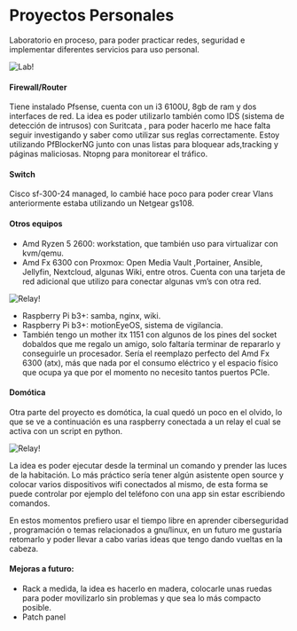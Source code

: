 # Proyectos Personales


Laboratorio en proceso, para poder practicar redes, seguridad e implementar diferentes servicios para uso personal.

![Lab!](/Proyectos/lab2.png)


#### Firewall/Router

Tiene instalado Pfsense, cuenta con un i3 6100U, 8gb de ram y dos interfaces de red. La idea es poder utilizarlo también como IDS (sistema de detección de intrusos) con Suritcata , para poder hacerlo me hace falta seguir investigando y saber como utilizar sus reglas correctamente. Estoy utilizando PfBlockerNG junto con unas listas para bloquear ads,tracking y páginas maliciosas. Ntopng para monitorear el tráfico.

#### Switch

Cisco sf-300-24 managed, lo cambié hace poco para poder crear Vlans anteriormente estaba utilizando un Netgear gs108.

#### Otros equipos

- Amd Ryzen 5 2600: workstation, que también uso para virtualizar con kvm/qemu.
- Amd Fx 6300 con Proxmox: Open Media Vault ,Portainer, Ansible, Jellyfin, Nextcloud, algunas Wiki, entre otros. Cuenta con una tarjeta de red adicional que utilizo para conectar algunas vm’s con otra red.


![Relay!](/Proyectos/proxmox-vm.png)

- Raspberry Pi b3+: samba, nginx, wiki. 
- Raspberry Pi b3+: motionEyeOS, sistema de vigilancia.
- También tengo un mother itx 1151 con algunos de los pines del socket dobaldos que me regalo un amigo, solo faltaría terminar de repararlo y conseguirle un procesador. Sería el reemplazo perfecto del Amd Fx 6300 (atx), más que nada por el consumo eléctrico y el espacio físico que ocupa ya que por el momento no necesito tantos puertos PCIe.



#### Domótica

Otra parte del proyecto es domótica, la cual quedó un poco en el olvido, lo que se ve a continuación es una raspberry conectada a un relay el cual se activa con un script en python. 

![Relay!](/Proyectos/relay6.gif)

La idea es poder ejecutar desde la terminal un comando y prender las luces de la habitación. Lo más práctico sería tener algún asistente open source y colocar varios dispositivos wifi conectados al mismo, de esta forma se puede controlar por ejemplo del teléfono con una app sin estar escribiendo comandos.

En estos momentos prefiero usar el tiempo libre en aprender ciberseguridad , programación o temas relacionados a gnu/linux, en un futuro me gustaría retomarlo y poder llevar a cabo varias ideas que tengo dando vueltas en la cabeza.

#### Mejoras a futuro: 

- Rack a medida, la idea es hacerlo en madera, colocarle unas ruedas para poder movilizarlo sin problemas y que sea lo más compacto posible.
- Patch panel

